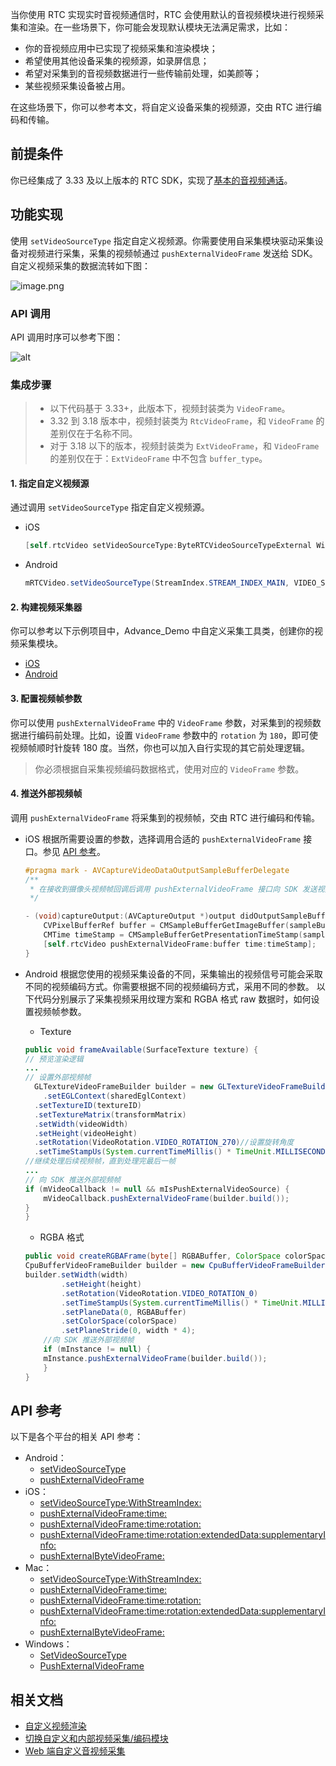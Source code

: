 当你使用 RTC 实现实时音视频通信时，RTC 会使用默认的音视频模块进行视频采集和渲染。在一些场景下，你可能会发现默认模块无法满足需求，比如：

* 你的音视频应用中已实现了视频采集和渲染模块；
* 希望使用其他设备采集的视频源，如录屏信息；
* 希望对采集到的音视频数据进行一些传输前处理，如美颜等；
* 某些视频采集设备被占用。

在这些场景下，你可以参考本文，将自定义设备采集的视频源，交由 RTC 进行编码和传输。


## 前提条件

你已经集成了 3.33 及以上版本的 RTC SDK，实现了[基本的音视频通话](70123)。

## 功能实现

使用 `setVideoSourceType` 指定自定义视频源。你需要使用自采集模块驱动采集设备对视频进行采集，采集的视频帧通过 `pushExternalVideoFrame` 发送给 SDK。
自定义视频采集的数据流转如下图：

![image.png](https://p-vcloud.byteimg.com/tos-cn-i-em5hxbkur4/1d08fcecddfb4c93b42be9eb8b380b4e~tplv-em5hxbkur4-noop.image?width=1100&height=226)
### API 调用

API 调用时序可以参考下图：

![alt](https://portal.volccdn.com/obj/volcfe/cloud-universal-doc/upload_05f6cb241e9111651b52431848535a58.png)



### 集成步骤


>- 以下代码基于 3.33+，此版本下，视频封装类为 `VideoFrame`。
>- 3.32 到 3.18 版本中，视频封装类为 `RtcVideoFrame`，和 `VideoFrame` 的差别仅在于名称不同。
>- 对于 3.18 以下的版本，视频封装类为 `ExtVideoFrame`，和 `VideoFrame` 的差别仅在于：`ExtVideoFrame` 中不包含 `buffer_type`。

#### 1. 指定自定义视频源
通过调用 `setVideoSourceType` 指定自定义视频源。

- iOS
    ```objectivec
    [self.rtcVideo setVideoSourceType:ByteRTCVideoSourceTypeExternal WithStreamIndex:ByteRTCStreamIndexMain];
    ```
    
- Android
    
    ```java
    mRTCVideo.setVideoSourceType(StreamIndex.STREAM_INDEX_MAIN, VIDEO_SOURCE_TYPE_EXTERNAL);
    ```
#### 2. 构建视频采集器
你可以参考以下示例项目中，Advance_Demo 中自定义采集工具类，创建你的视频采集模块。

- [iOS](https://github.com/volcengine/VolcEngineRTC/blob/main/iOS/Advanced_Demo/Advanced/Feature/ExternalVideo/CustomCameraCapture.h)
- [Android](https://github.com/volcengine/VolcEngineRTC/blob/main/Android/Advanced_Demo/app/src/main/java/com/ss/video/rtc/demo/advanced/external/CustomCapture.java)

#### 3. 配置视频帧参数

你可以使用 `pushExternalVideoFrame` 中的 `VideoFrame` 参数，对采集到的视频数据进行编码前处理。比如，设置 `VideoFrame` 参数中的 `rotation` 为 `180`，即可使视频帧顺时针旋转 180 度。当然，你也可以加入自行实现的其它前处理逻辑。

> 你必须根据自采集视频编码数据格式，使用对应的 `VideoFrame` 参数。

#### 4. 推送外部视频帧
调用 `pushExternalVideoFrame` 将采集到的视频帧，交由 RTC 进行编码和传输。
    
- iOS
根据所需要设置的参数，选择调用合适的 `pushExternalVideoFrame` 接口。参见 [API 参考](#apireference)。

    ```objectivec
    #pragma mark - AVCaptureVideoDataOutputSampleBufferDelegate
    /**
     * 在接收到摄像头视频帧回调后调用 pushExternalVideoFrame 接口向 SDK 发送视频帧数据。
     */

    - (void)captureOutput:(AVCaptureOutput *)output didOutputSampleBuffer:(CMSampleBufferRef)sampleBuffer fromConnection:(AVCaptureConnection *)connection {
        CVPixelBufferRef buffer = CMSampleBufferGetImageBuffer(sampleBuffer);
        CMTime timeStamp = CMSampleBufferGetPresentationTimeStamp(sampleBuffer);//建议增加时间戳打印，便于进行异常问题的定位和排查。
        [self.rtcVideo pushExternalVideoFrame:buffer time:timeStamp];
    }
    ```

- Android
根据您使用的视频采集设备的不同，采集输出的视频信号可能会采取不同的视频编码方式。你需要根据不同的视频编码方式，采用不同的参数。
以下代码分别展示了采集视频采用纹理方案和 RGBA 格式 raw 数据时，如何设置视频帧参数。

	- Texture
	```java
	public void frameAvailable(SurfaceTexture texture) {
  // 预览渲染逻辑
  ...
  // 设置外部视频帧
	  GLTextureVideoFrameBuilder builder = new GLTextureVideoFrameBuilder(VideoPixelFormat.kVideoPixelFormatTextureOES)//或 TEXTURE_2D
	    .setEGLContext(sharedEglContext)
      .setTextureID(textureID)
      .setTextureMatrix(transformMatrix)
      .setWidth(videoWidth)
      .setHeight(videoHeight)
      .setRotation(VideoRotation.VIDEO_ROTATION_270)//设置旋转角度
      .setTimeStampUs(System.currentTimeMillis() * TimeUnit.MILLISECONDS.toNanos(1))//设置时间戳
    //继续处理后续视频帧，直到处理完最后一帧
    ...
    // 向 SDK 推送外部视频帧
    if (mVideoCallback != null && mIsPushExternalVideoSource) {
	    mVideoCallback.pushExternalVideoFrame(builder.build());
    }
  }
	```

	- RGBA 格式
		
	```java
	public void createRGBAFrame(byte[] RGBABuffer, ColorSpace colorSpace) {
    CpuBufferVideoFrameBuilder builder = new CpuBufferVideoFrameBuilder(VideoPixelFormat.kVideoPixelFormatRGBA);
    builder.setWidth(width)
            .setHeight(height)
            .setRotation(VideoRotation.VIDEO_ROTATION_0)
            .setTimeStampUs(System.currentTimeMillis() * TimeUnit.MILLISECONDS.toNanos(1))//设置时间戳
            .setPlaneData(0, RGBABuffer)
            .setColorSpace(colorSpace)
            .setPlaneStride(0, width * 4);
	    //向 SDK 推送外部视频帧
	    if (mInstance != null) {
        mInstance.pushExternalVideoFrame(builder.build());
	    }
	}
	```


## <span id= apireference>API 参考</span>
以下是各个平台的相关 API 参考：

- Android：
	- [setVideoSourceType](Android-api.md#setvideosourcetype)
    - [pushExternalVideoFrame](Android-api.md#pushexternalvideoframe)
- iOS：
	- [setVideoSourceType:WithStreamIndex:](iOS-api.md#ByteRTCVideo-setvideosourcetype-withstreamindex)
    - [pushExternalVideoFrame:time:](iOS-api.md#pushexternalvideoframe-time)
    - [pushExternalVideoFrame:time:rotation:](iOS-api.md#pushexternalvideoframe-time-rotation)
    - [pushExternalVideoFrame:time:rotation:extendedData:supplementaryInfo:](iOS-api.md#pushexternalvideoframe-time-rotation-extendeddata-supplementaryinfo)
    - [pushExternalByteVideoFrame:](iOS-api.md#pushexternalbytevideoframe)
- Mac：
	- [setVideoSourceType:WithStreamIndex:](macOS-api.md#ByteRTCVideo-setvideosourcetype-withstreamindex)
    - [pushExternalVideoFrame:time:](macOS-api.md#pushexternalvideoframe-time)
    - [pushExternalVideoFrame:time:rotation:](macOS-api.md#pushexternalvideoframe-time-rotation)
    - [pushExternalVideoFrame:time:rotation:extendedData:supplementaryInfo:](macOS-api.md#pushexternalvideoframe-time-rotation-extendeddata-supplementaryinfo)
    - [pushExternalByteVideoFrame:](macOS-api.md#pushexternalbytevideoframe)
- Windows：
	- [SetVideoSourceType](Windows-api.md#setvideosourcetype)
    - [PushExternalVideoFrame](Windows-api.md#pushexternalvideoframe)

## 相关文档

- [自定义视频渲染](81201)
- [切换自定义和内部视频采集/编码模块](100448)
- [Web 端自定义音视频采集](128914)
